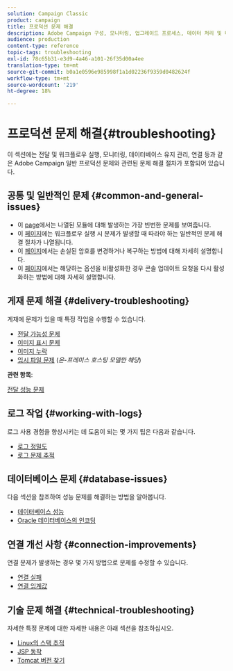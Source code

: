 ```yaml
---
solution: Campaign Classic
product: campaign
title: 프로덕션 문제 해결
description: Adobe Campaign 구성, 모니터링, 업그레이드 프로세스, 데이터 처리 및 데이터베이스 유지 관리와 관련된 프로덕션 문제 해결 절차를 살펴보십시오.
audience: production
content-type: reference
topic-tags: troubleshooting
exl-id: 78c65b31-e3d9-4a46-a101-26f35d00a4ee
translation-type: tm+mt
source-git-commit: b0a1e0596e985998f1a1d02236f9359d0482624f
workflow-type: tm+mt
source-wordcount: '219'
ht-degree: 18%

---
```


# 프로덕션 문제 해결{#troubleshooting}

이 섹션에는 전달 및 워크플로우 실행, 모니터링, 데이터베이스 유지 관리, 연결 등과 같은 Adobe Campaign 일반 프로덕션 문제와 관련된 문제 해결 절차가 포함되어 있습니다.

## 공통 및 일반적인 문제 {#common-and-general-issues}

* 이 [page](../../production/using/modules-and-frequent-issues.md)에서는 나열된 모듈에 대해 발생하는 가장 빈번한 문제를 보여줍니다.
* 이 [페이지](../../production/using/workflow-execution.md)에는 워크플로우 실행 시 문제가 발생할 때 따라야 하는 일반적인 문제 해결 절차가 나열됩니다.
* 이 [페이지](../../production/using/lost-password.md)에서는 손실된 암호를 변경하거나 복구하는 방법에 대해 자세히 설명합니다.
* 이 [페이지](../../production/using/console-update.md)에서는 해당하는 옵션을 비활성화한 경우 콘솔 업데이트 요청을 다시 활성화하는 방법에 대해 자세히 설명합니다.

## 게재 문제 해결 {#delivery-troubleshooting}

게재에 문제가 있을 때 특정 작업을 수행할 수 있습니다.
* [전달 가능성 문제](../../production/using/performance-and-throughput-issues.md#deliverability_issues)
* [이미지 표시 문제](../../production/using/image-display-issues.md)
* [이미지 누락](../../production/using/images-missing.md)
* [임시 파일 문제](../../production/using/temporary-files.md) (*온-프레미스 호스팅 모델만 해당*)

**관련 항목**:

[전달 성능 문제](../../delivery/using/delivery-performances.md)

## 로그 작업 {#working-with-logs}

로그 사용 경험을 향상시키는 데 도움이 되는 몇 가지 팁은 다음과 같습니다.

* [로그 정밀도](../../production/using/log-precision.md)
* [로그 문제 추적](../../production/using/tracking-logs-issues.md)

## 데이터베이스 문제 {#database-issues}

다음 섹션을 참조하여 성능 문제를 해결하는 방법을 알아봅니다.

* [데이터베이스 성능](../../production/using/database-performances.md)
* [Oracle 데이터베이스의 인코딩](../../production/using/encoding-of-the-oracle-database.md)

## 연결 개선 사항 {#connection-improvements}

연결 문제가 발생하는 경우 몇 가지 방법으로 문제를 수정할 수 있습니다.

* [연결 실패](../../production/using/failure-to-connect.md)
* [연결 임계값](../../production/using/connection-thresholds.md)

## 기술 문제 해결 {#technical-troubleshooting}

자세한 특정 문제에 대한 자세한 내용은 아래 섹션을 참조하십시오.

* [Linux의 스택 추적](../../production/using/stack-trace-in-linux.md)
* [JSP 동작](../../production/using/jsp-behavior.md)
* [Tomcat 버전 찾기](../../production/using/locate-tomcat-version.md)
